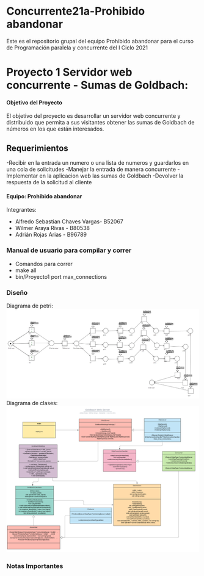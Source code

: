 # Concurrente21a-Prohibido abandonar

Este es el repositorio grupal del equipo Prohibido abandonar para el curso de Programación paralela y concurrente del I Ciclo 2021

# Proyecto 1 Servidor web concurrente - Sumas de Goldbach: 

#### Objetivo del Proyecto
El objetivo del proyecto es desarrollar un servidor web concurrente y distribuido que permita a sus visitantes obtener las sumas de Goldbach de números en los que están interesados.

## Requerimientos
-Recibir en la entrada un numero o una lista de numeros y guardarlos en una cola de solicitudes
-Manejar la entrada de manera concurrente
-Implementar en la aplicacion web las sumas de Goldbach
-Devolver la respuesta de la solicitud al cliente

#### Equipo: Prohibido abandonar  
Integrantes:  
- Alfredo Sebastian Chaves Vargas- B52067
- Wilmer Araya Rivas - B80538
- Adrián Rojas Arias - B96789

### Manual de usuario para compilar y correr
- Comandos para correr
- make all
- bin/Proyecto1 port max_connections

### Diseño
Diagrama de petri:
<br/>
![design](Proyecto1/design/Design.jpg)
Diagrama de clases:
<br/>
![design](Proyecto1/design/UML_class.jpeg)

### Notas Importantes

